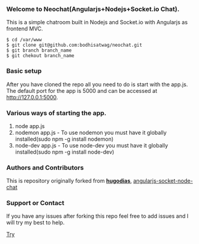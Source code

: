 ### Welcome to Neochat(Angularjs+Nodejs+Socket.io Chat).
This is a simple chatroom built in Nodejs and Socket.io with Angularjs as frontend MVC.

```
$ cd /var/www
$ git clone git@github.com:bodhisatwag/neochat.git
$ git branch branch_name
$ git chekout branch_name
```

### Basic setup
After you have cloned the repo all you need to do is start with the app.js. The default port for the app is 5000 and can be accessed at http://127.0.0.1:5000.

### Various ways of starting the app.
1. node app.js
2. nodemon app.js - To use nodemon you must have it globally installed(sudo npm -g install nodemon)
3. node-dev app.js - To use node-dev you must have it globally installed(sudo npm -g install node-dev)

### Authors and Contributors
This is repository originally forked from **[hugodias](https://github.com/hugodias)**, [angularjs-socket-node-chat](https://github.com/hugodias/angularjs-socket-node-chat)

### Support or Contact
If you have any issues after forking this repo feel free to add issues and I will try my best to help.


[Try](http://neochat.herokuapp.com/)
